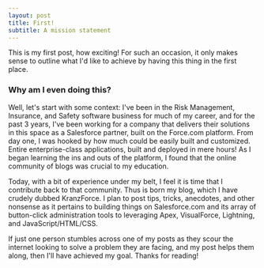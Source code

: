 ```yaml
---
layout: post
title: First!
subtitle: A mission statement
---
```


This is my first post, how exciting! For such an occasion, it only makes sense to outline what I'd like to achieve by having this thing in the first place.

### Why am I even doing this?  

Well, let's start with some context: I've been in the Risk Management, Insurance, and Safety software business for much of my career, and for the past 3 years, I've been working for a company that delivers their solutions in this space as a Salesforce partner, built on the Force.com platform.  From day one, I was hooked by how much could be easily built and customized.  Entire enterprise-class applications, built and deployed in mere hours!  As I began learning the ins and outs of the platform, I found that the online community of blogs was crucial to my education.  

Today, with a bit of experience under my belt, I feel it is time that I contribute back to that community.  Thus is born my blog, which I have crudely dubbed KranzForce.  I plan to post tips, tricks, anecdotes, and other nonsense as it pertains to building things on Salesforce.com and its array of button-click administration tools to leveraging Apex, VisualForce, Lightning, and JavaScript/HTML/CSS.  

If just one person stumbles across one of my posts as they scour the internet looking to solve a problem they are facing, and my post helps them along, then I'll have achieved my goal.  Thanks for reading!
